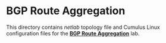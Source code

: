 # BGP Route Aggregation

This directory contains *netlab* topology file and Cumulus Linux configuration files for the **[BGP Route Aggregation](https://ipspace.github.io/bgplab/basic/8-aggregate/)** lab.
